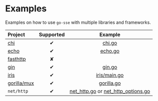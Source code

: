 # Examples

Examples on how to use `go-sse` with multiple libraries and frameworks.

| Project | Supported | Example |
|:--------|:---------:|:-------:|
| [chi](https://github.com/go-chi/chi)            | ✔ | [chi.go](https://github.com/alexandrevicenzi/go-sse/blob/master/_examples/chi.go) |
| [echo](https://github.com/labstack/echo)        | ✔ | [echo.go](https://github.com/alexandrevicenzi/go-sse/blob/master/_examples/echo.go) |
| [fasthttp](https://github.com/valyala/fasthttp) | ✘ | |
| [gin](https://github.com/gin-gonic/gin)         | ✔ | [gin.go](https://github.com/alexandrevicenzi/go-sse/blob/master/_examples/gin.go) |
| [iris](https://github.com/kataras/iris)         | ✔ | [iris/main.go](https://github.com/alexandrevicenzi/go-sse/blob/master/_examples/iris/main.go) |
| [gorilla/mux](https://github.com/gorilla/mux)   | ✔ | [gorilla.go](https://github.com/alexandrevicenzi/go-sse/blob/master/_examples/gorilla.go) |
| `net/http`                                      | ✔ | [net_http.go](https://github.com/alexandrevicenzi/go-sse/blob/master/_examples/net_http.go) or [net_http_options.go](https://github.com/alexandrevicenzi/go-sse/blob/master/_examples/net_http_options.go) |
